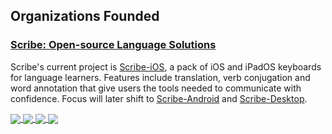 ## Organizations Founded

### [Scribe: Open-source Language Solutions](https://github.com/scribe-org)

Scribe's current project is [Scribe-iOS](https://github.com/scribe-org/Scribe-iOS), a pack of iOS and iPadOS keyboards for language learners. Features include translation, verb conjugation and word annotation that give users the tools needed to communicate with confidence. Focus will later shift to [Scribe-Android](https://github.com/scribe-org/Scribe-Android) and [Scribe-Desktop](https://github.com/scribe-org/Scribe-Desktop).

<a href="https://github.com/scribe-org/Scribe-iOS#gh-light-mode-only">
    <img align="center" src=https://github-readme-stats.vercel.app/api/pin/?username=scribe-org&repo=Scribe-iOS&show_owner=true&title_color=0C68DA&bg_color=ffffff&icon_color=57606A&text_color=57606A&border_color=D0D7DE />
</a>
<a href="https://github.com/scribe-org/Scribe-iOS#gh-dark-mode-only">
    <img align="center" src=https://github-readme-stats.vercel.app/api/pin/?username=scribe-org&repo=Scribe-iOS&show_owner=true&title_color=58A6FF&bg_color=0D1117&icon_color=8B949F&text_color=8B949F&border_color=30363D />
</a>
<a href="https://github.com/scribe-org/Scribe-Android#gh-light-mode-only">
    <img align="center" src=https://github-readme-stats.vercel.app/api/pin/?username=scribe-org&repo=Scribe-Android&show_owner=true&title_color=0C68DA&bg_color=ffffff&icon_color=57606A&text_color=57606A&border_color=D0D7DE />
</a>
<a href="https://github.com/scribe-org/Scribe-Android#gh-dark-mode-only">
    <img align="center" src=https://github-readme-stats.vercel.app/api/pin/?username=scribe-org&repo=Scribe-Android&show_owner=true&title_color=58A6FF&bg_color=0D1117&icon_color=8B949F&text_color=8B949F&border_color=30363D />
</a>
